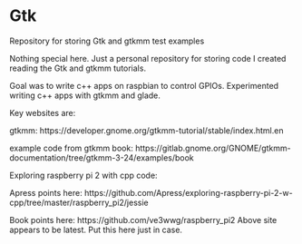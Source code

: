 # Gtk
Repository for storing Gtk and gtkmm test examples<p>
<p>
Nothing special here. Just a personal repository for storing code I created reading the Gtk and gtkmm tutorials.<p>
Goal was to write c++ apps on raspbian to control GPIOs. Experimented writing c++ apps with gtkmm and glade.<p>
Key websites are:<p>
gtkmm: https://developer.gnome.org/gtkmm-tutorial/stable/index.html.en<p>
example code from gtkmm book: https://gitlab.gnome.org/GNOME/gtkmm-documentation/tree/gtkmm-3-24/examples/book<p>
Exploring raspberry pi 2 with cpp code:<p>
Apress points here: https://github.com/Apress/exploring-raspberry-pi-2-w-cpp/tree/master/raspberry_pi2/jessie<p>
Book points here: https://github.com/ve3wwg/raspberry_pi2 Above site appears to be latest. Put this here just in case.<p>
